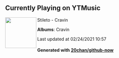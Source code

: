 ## Currently Playing on YTMusic

[<img align="left" width="100" src="https://lh3.googleusercontent.com/1lUg589cjHP6PPC-kYV_ORhhrFGbL42F7kDfMnmRT8IpI_4K2Gexv5tU27RUWGA4kH-BcK-Iuy1DDss">](https://music.youtube.com/watch?v=lwifHu_36hI)

Stileto - Cravin

**Albums**: Cravin

Last updated at 02/24/2021 10:57

#### Generated with [20chan/github-now](https://github.com/20chan/github-now)


<!--
**20chan/20chan** is a ✨ _special_ ✨ repository because its `README.md` (this file) appears on your GitHub profile.

Here are some ideas to get you started:

- 🔭 I’m currently working on ...
- 🌱 I’m currently learning ...
- 👯 I’m looking to collaborate on ...
- 🤔 I’m looking for help with ...
- 💬 Ask me about ...
- 📫 How to reach me: ...
- 😄 Pronouns: ...
- ⚡ Fun fact: ...
-->
